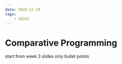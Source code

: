 ```yaml
---
date: 2024-12-18 
tags: 
    - CA341
---
```


# Comparative Programming

start from week 3 slides only bullet points

